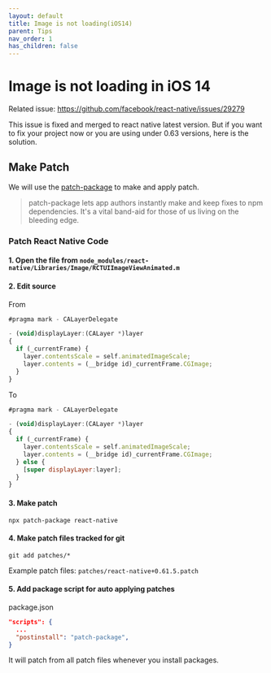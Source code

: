 ```yaml
---
layout: default
title: Image is not loading(iOS14)
parent: Tips
nav_order: 1
has_children: false
---
```


# Image is not loading in iOS 14

Related issue: https://github.com/facebook/react-native/issues/29279

This issue is fixed and merged to react native latest version. But if you want to fix your project now or you are using under 0.63 versions, here is the solution. 

## Make Patch

We will use the [patch-package](https://github.com/ds300/patch-package) to make and apply patch. 

> patch-package lets app authors instantly make and keep fixes to npm dependencies. It's a vital band-aid for those of us living on the bleeding edge.

### Patch React Native Code

#### 1. Open the file from `node_modules/react-native/Libraries/Image/RCTUIImageViewAnimated.m`
#### 2. Edit source

From

```js
#pragma mark - CALayerDelegate

- (void)displayLayer:(CALayer *)layer
{
  if (_currentFrame) {
    layer.contentsScale = self.animatedImageScale;
    layer.contents = (__bridge id)_currentFrame.CGImage;
  }
}
```

To

```js
#pragma mark - CALayerDelegate

- (void)displayLayer:(CALayer *)layer
{
  if (_currentFrame) {
    layer.contentsScale = self.animatedImageScale;
    layer.contents = (__bridge id)_currentFrame.CGImage;
  } else {
    [super displayLayer:layer];
  }
}

```

#### 3. Make patch

`npx patch-package react-native`

#### 4. Make patch files tracked for git

`git add patches/*`

Example patch files: `patches/react-native+0.61.5.patch` 


#### 5. Add package script for auto applying patches

package.json

```json
"scripts": {
  ...
  "postinstall": "patch-package",
}
```

It will patch from all patch files whenever you install packages. 

